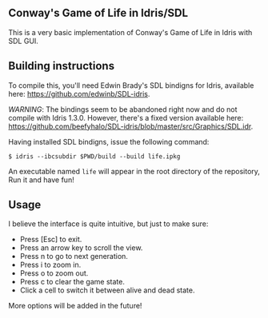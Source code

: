 Conway's Game of Life in Idris/SDL
----------------------------------

This is a very basic implementation of Conway's Game of Life in Idris with
SDL GUI.

Building instructions
---------------------

To compile this, you'll need Edwin Brady's SDL bindigns for Idris, available
here: https://github.com/edwinb/SDL-idris.

*WARNING*: The bindings seem to be abandoned right now and do not compile with
Idris 1.3.0. However, there's a fixed version available here:
https://github.com/beefyhalo/SDL-idris/blob/master/src/Graphics/SDL.idr.

Having installed SDL bindigns, issue the following command:

    $ idris --ibcsubdir $PWD/build --build life.ipkg

An executable named `life` will appear in the root directory of the repository,
Run it and have fun!

Usage
-----

I believe the interface is quite intuitive, but just to make sure:

* Press [Esc] to exit.
* Press an arrow key to scroll the view.
* Press n to go to next generation.
* Press i to zoom in.
* Press o to zoom out.
* Press c to clear the game state.
* Click a cell to switch it between alive and dead state.

More options will be added in the future!
